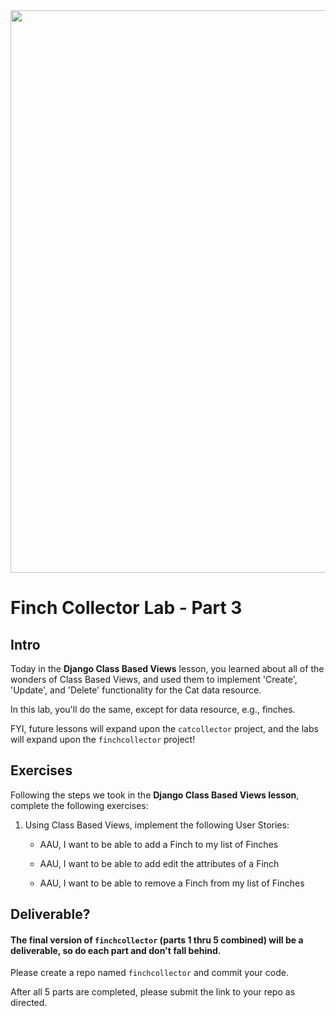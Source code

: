 <!-- {% raw %} -->
<img src="https://images.unsplash.com/photo-1600981806713-d141a32a4f7b" width="900">

# Finch Collector Lab - Part 3

## Intro

Today in the **Django Class Based Views** lesson, you learned about all of the wonders of Class Based Views, and used them to implement 'Create', 'Update', and 'Delete' functionality for the Cat data resource.

In this lab, you'll do the same, except for data resource, e.g., finches.

FYI, future lessons will expand upon the `catcollector` project, and the labs will expand upon the `finchcollector` project!



## Exercises

Following the steps we took in the **Django Class Based Views lesson**, complete the following exercises:

1. Using Class Based Views, implement the following User Stories:
	- AAU, I want to be able to add a Finch to my list of Finches

	- AAU, I want to be able to add edit the attributes of a Finch

	- AAU, I want to be able to remove a Finch from my list of Finches


## Deliverable?

#### The final version of `finchcollector` (parts 1 thru 5 combined) will be a deliverable, so do each part and don't fall behind.

Please create a repo named `finchcollector` and commit your code.

After all 5 parts are completed, please submit the link to your repo as directed.
<!-- {% endraw %} -->
